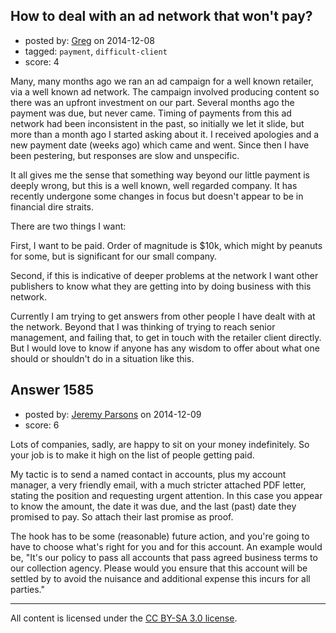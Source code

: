 ## How to deal with an ad network that won't pay?

- posted by: [Greg](https://stackexchange.com/users/42481/greg) on 2014-12-08
- tagged: `payment`, `difficult-client`
- score: 4

Many, many months ago we ran an ad campaign for a well known retailer, via a well known ad network. The campaign involved producing content so there was an upfront investment on our part. Several months ago the payment was due, but never came. Timing of payments from this ad network had been inconsistent in the past, so initially we let it slide, but more than a month ago I started asking about it. I received apologies and a new payment date (weeks ago) which came and went. Since then I have been pestering, but responses are slow and unspecific. 

It all gives me the sense that something way beyond our little payment is deeply wrong, but this is a well known, well regarded company. It has recently undergone some changes in focus but doesn't appear to be in financial dire straits.

There are two things I want:

First, I want to be paid. Order of magnitude is $10k, which might by peanuts for some, but is significant for our small company.

Second, if this is indicative of deeper problems at the network I want other publishers to know what they are getting into by doing business with this network.

Currently I am trying to get answers from other people I have dealt with at the network. Beyond that I was thinking of trying to reach senior management, and failing that, to get in touch with the retailer client directly. But I would love to know if anyone has any wisdom to offer about what one should or shouldn't do in a situation like this.


## Answer 1585

- posted by: [Jeremy Parsons](https://stackexchange.com/users/497810/jeremy-parsons) on 2014-12-09
- score: 6

Lots of companies, sadly, are happy to sit on your money indefinitely. So your job is to make it high on the list of people getting paid.

My tactic is to send a named contact in accounts, plus my account manager, a very friendly email, with a much stricter attached PDF letter, stating the position and requesting urgent attention. In this case you appear to know the amount, the date it was due, and the last (past) date they promised to pay. So attach their last promise as proof.

The hook has to be some (reasonable) future action, and you're going to have to choose what's right for you and for this account. An example would be, "It's our policy to pass all accounts that pass agreed business terms to our collection agency. Please would you ensure that this account will be settled by <date> to avoid the nuisance and additional expense this incurs for all parties."



---

All content is licensed under the [CC BY-SA 3.0 license](https://creativecommons.org/licenses/by-sa/3.0/).
